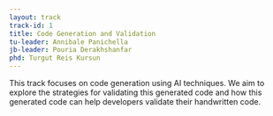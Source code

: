 ```yaml
---
layout: track
track-id: 1
title: Code Generation and Validation
tu-leader: Annibale Panichella
jb-leader: Pouria Derakhshanfar
phd: Turgut Reis Kursun
---
```


This track focuses on code generation using AI techniques. We aim to explore the strategies for validating this generated code and how this generated code can help developers validate their handwritten code.
